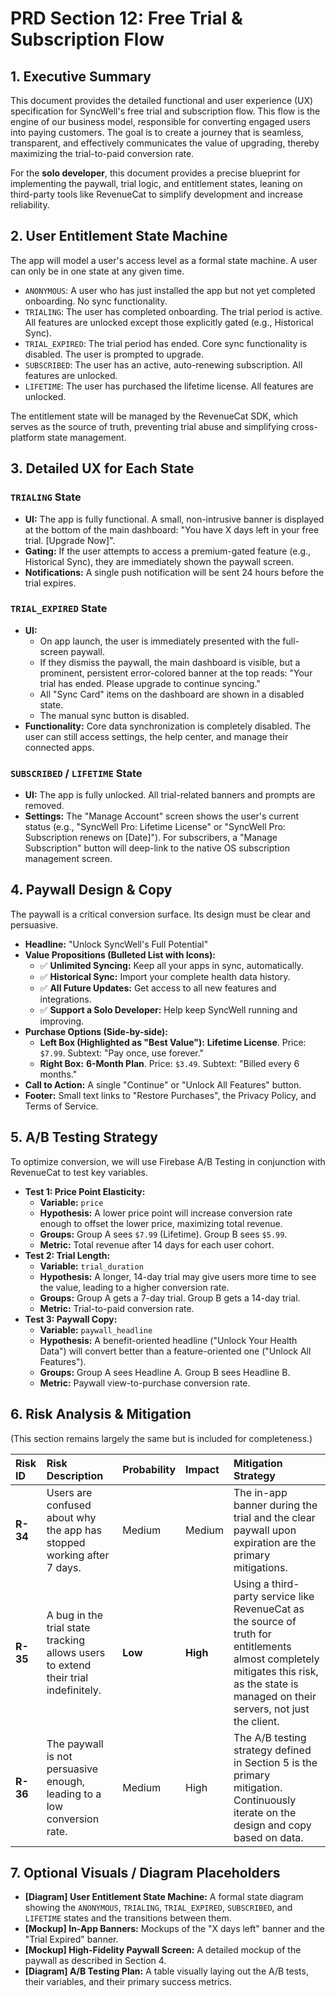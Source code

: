 # PRD Section 12: Free Trial & Subscription Flow

## 1. Executive Summary

This document provides the detailed functional and user experience (UX) specification for SyncWell's free trial and subscription flow. This flow is the engine of our business model, responsible for converting engaged users into paying customers. The goal is to create a journey that is seamless, transparent, and effectively communicates the value of upgrading, thereby maximizing the trial-to-paid conversion rate.

For the **solo developer**, this document provides a precise blueprint for implementing the paywall, trial logic, and entitlement states, leaning on third-party tools like RevenueCat to simplify development and increase reliability.

## 2. User Entitlement State Machine

The app will model a user's access level as a formal state machine. A user can only be in one state at any given time.

*   `ANONYMOUS`: A user who has just installed the app but not yet completed onboarding. No sync functionality.
*   `TRIALING`: The user has completed onboarding. The trial period is active. All features are unlocked except those explicitly gated (e.g., Historical Sync).
*   `TRIAL_EXPIRED`: The trial period has ended. Core sync functionality is disabled. The user is prompted to upgrade.
*   `SUBSCRIBED`: The user has an active, auto-renewing subscription. All features are unlocked.
*   `LIFETIME`: The user has purchased the lifetime license. All features are unlocked.

The entitlement state will be managed by the RevenueCat SDK, which serves as the source of truth, preventing trial abuse and simplifying cross-platform state management.

## 3. Detailed UX for Each State

### `TRIALING` State

*   **UI:** The app is fully functional. A small, non-intrusive banner is displayed at the bottom of the main dashboard: "You have X days left in your free trial. [Upgrade Now]".
*   **Gating:** If the user attempts to access a premium-gated feature (e.g., Historical Sync), they are immediately shown the paywall screen.
*   **Notifications:** A single push notification will be sent 24 hours before the trial expires.

### `TRIAL_EXPIRED` State

*   **UI:**
    *   On app launch, the user is immediately presented with the full-screen paywall.
    *   If they dismiss the paywall, the main dashboard is visible, but a prominent, persistent error-colored banner at the top reads: "Your trial has ended. Please upgrade to continue syncing."
    *   All "Sync Card" items on the dashboard are shown in a disabled state.
    *   The manual sync button is disabled.
*   **Functionality:** Core data synchronization is completely disabled. The user can still access settings, the help center, and manage their connected apps.

### `SUBSCRIBED` / `LIFETIME` State

*   **UI:** The app is fully unlocked. All trial-related banners and prompts are removed.
*   **Settings:** The "Manage Account" screen shows the user's current status (e.g., "SyncWell Pro: Lifetime License" or "SyncWell Pro: Subscription renews on [Date]"). For subscribers, a "Manage Subscription" button will deep-link to the native OS subscription management screen.

## 4. Paywall Design & Copy

The paywall is a critical conversion surface. Its design must be clear and persuasive.

*   **Headline:** "Unlock SyncWell's Full Potential"
*   **Value Propositions (Bulleted List with Icons):**
    *   ✅ **Unlimited Syncing:** Keep all your apps in sync, automatically.
    *   ✅ **Historical Sync:** Import your complete health data history.
    *   ✅ **All Future Updates:** Get access to all new features and integrations.
    *   ✅ **Support a Solo Developer:** Help keep SyncWell running and improving.
*   **Purchase Options (Side-by-side):**
    *   **Left Box (Highlighted as "Best Value"):** **Lifetime License**. Price: `$7.99`. Subtext: "Pay once, use forever."
    *   **Right Box:** **6-Month Plan**. Price: `$3.49`. Subtext: "Billed every 6 months."
*   **Call to Action:** A single "Continue" or "Unlock All Features" button.
*   **Footer:** Small text links to "Restore Purchases", the Privacy Policy, and Terms of Service.

## 5. A/B Testing Strategy

To optimize conversion, we will use Firebase A/B Testing in conjunction with RevenueCat to test key variables.

*   **Test 1: Price Point Elasticity:**
    *   **Variable:** `price`
    *   **Hypothesis:** A lower price point will increase conversion rate enough to offset the lower price, maximizing total revenue.
    *   **Groups:** Group A sees `$7.99` (Lifetime). Group B sees `$5.99`.
    *   **Metric:** Total revenue after 14 days for each user cohort.
*   **Test 2: Trial Length:**
    *   **Variable:** `trial_duration`
    *   **Hypothesis:** A longer, 14-day trial may give users more time to see the value, leading to a higher conversion rate.
    *   **Groups:** Group A gets a 7-day trial. Group B gets a 14-day trial.
    *   **Metric:** Trial-to-paid conversion rate.
*   **Test 3: Paywall Copy:**
    *   **Variable:** `paywall_headline`
    *   **Hypothesis:** A benefit-oriented headline ("Unlock Your Health Data") will convert better than a feature-oriented one ("Unlock All Features").
    *   **Groups:** Group A sees Headline A. Group B sees Headline B.
    *   **Metric:** Paywall view-to-purchase conversion rate.

## 6. Risk Analysis & Mitigation

(This section remains largely the same but is included for completeness.)

| Risk ID | Risk Description | Probability | Impact | Mitigation Strategy |
| :--- | :--- | :--- | :--- | :--- |
| **R-34** | Users are confused about why the app has stopped working after 7 days. | Medium | Medium | The in-app banner during the trial and the clear paywall upon expiration are the primary mitigations. |
| **R-35** | A bug in the trial state tracking allows users to extend their trial indefinitely. | **Low** | **High** | Using a third-party service like RevenueCat as the source of truth for entitlements almost completely mitigates this risk, as the state is managed on their servers, not just the client. |
| **R-36** | The paywall is not persuasive enough, leading to a low conversion rate. | Medium | High | The A/B testing strategy defined in Section 5 is the primary mitigation. Continuously iterate on the design and copy based on data. |

## 7. Optional Visuals / Diagram Placeholders
*   **[Diagram] User Entitlement State Machine:** A formal state diagram showing the `ANONYMOUS`, `TRIALING`, `TRIAL_EXPIRED`, `SUBSCRIBED`, and `LIFETIME` states and the transitions between them.
*   **[Mockup] In-App Banners:** Mockups of the "X days left" banner and the "Trial Expired" banner.
*   **[Mockup] High-Fidelity Paywall Screen:** A detailed mockup of the paywall as described in Section 4.
*   **[Diagram] A/B Testing Plan:** A table visually laying out the A/B tests, their variables, and their primary success metrics.
